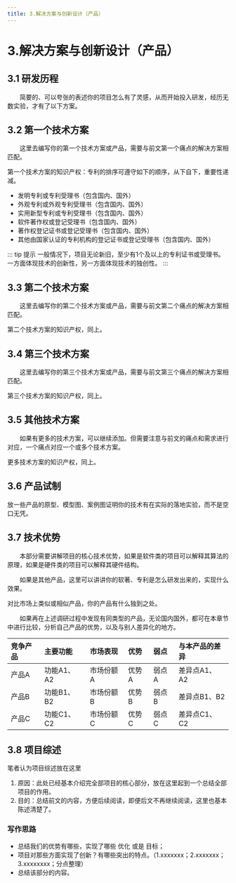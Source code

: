 ```yaml
---
title: 3.解决方案与创新设计（产品）
---
```

# 3.解决方案与创新设计（产品）

## 3.1 研发历程

&emsp;&emsp;简要的、可以夸张的表述你的项目怎么有了灵感，从而开始投入研发，经历无数实验，才有了以下方案。

## 3.2 第一个技术方案

&emsp;&emsp;这里去编写你的第一个技术方案或产品，需要与前文第一个痛点的解决方案相匹配。

第一个技术方案的知识产权：专利的排序可遵守如下的顺序，从下自下，重要性递减。

- 发明专利或专利受理书（包含国内、国外）
- 外观专利或外观专利受理书（包含国内、国外）
- 实用新型专利或专利受理书（包含国内、国外）
- 软件著作权或登记受理书（包含国内、国外）
- 著作权登记证书或登记受理书（包含国内、国外）
- 其他由国家认证的专利机构的登记证书或登记受理书（包含国内、国外）

::: tip 提示
一般情况下，项目无论新旧，至少有1个及以上的专利证书或受理书。一方面体现技术的创新性，另一方面体现技术的独创性。
:::

## 3.3 第二个技术方案

&emsp;&emsp;这里去编写你的第二个技术方案或产品，需要与前文第二个痛点的解决方案相匹配。

第二个技术方案的知识产权，同上。

## 3.4 第三个技术方案

&emsp;&emsp;这里去编写你的第三个技术方案或产品，需要与前文第三个痛点的解决方案相匹配。

第三个技术方案的知识产权，同上。

## 3.5 其他技术方案

&emsp;&emsp;如果有更多的技术方案，可以继续添加。但需要注意与前文的痛点和需求进行对应，一个痛点对应一个或多个技术方案。

更多技术方案的知识产权，同上。

## 3.6 产品试制

放一些产品的原型、模型图、案例图证明你的技术有在实际的落地实验，而不是空口无凭。

## 3.7 技术优势

&emsp;&emsp;本部分需要讲解项目的核心技术优势，如果是软件类的项目可以解释其算法的原理，如果是硬件类的项目可以解释其硬件结构。

&emsp;&emsp;如果是其他产品，这里可以讲讲你的软著、专利是怎么研发出来的，实现什么效果。

对比市场上类似或相似产品，你的产品有什么独到之处。

&emsp;&emsp;如果再在上述调研过程中发现有同类型的产品，无论国内国外，都可在本章节中进行比较，分析自己产品的优势，以及与别人差异化的地方。

| 竞争产品 | 主要功能   | 市场表现  | 优势  | 弱点  | 与本产品的差异 |
| :------- | :--------- | :-------- | :---- | :---- | :------------- |
| 产品A    | 功能A1、A2 | 市场份额A | 优势A | 弱点A | 差异点A1、A2   |
| 产品B    | 功能B1、B2 | 市场份额B | 优势B | 弱点B | 差异点B1、B2   |
| 产品C    | 功能C1、C2 | 市场份额C | 优势C | 弱点C | 差异点C1、C2   |

## 3.8 项目综述

笔者认为项目综述放在这里

1. 原因：此处已经基本介绍完全部项目的核心部分，放在这里起到一个总结全部项目的作用。
2. 目的：总结前文的内容，方便后续阅读，即便后文不再继续阅读，这里也基本陈述清楚了。

### 写作思路

- 总结我们的优势有哪些，实现了哪些 优化 或是 目标；
- 项目对那些方面实现了创新？有哪些突出的特点。（1.xxxxxxx；2.xxxxxxx；3.xxxxxxxx；分点整理）
- 总结该部分的内容。